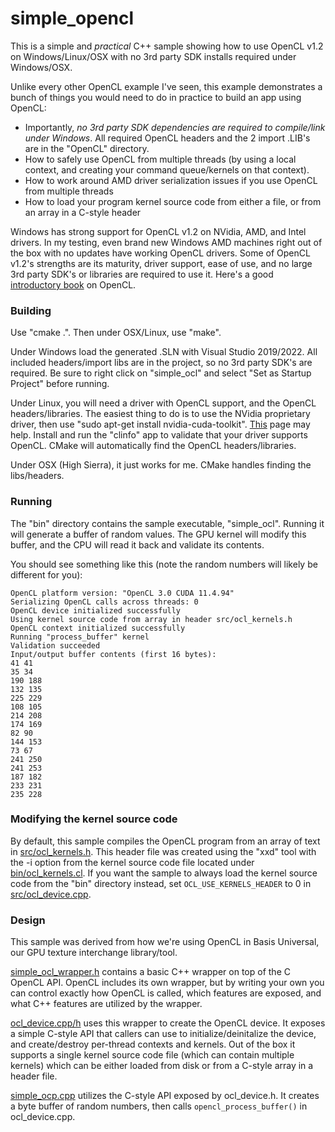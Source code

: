 # simple_opencl
This is a simple and *practical* C++ sample showing how to use OpenCL v1.2 on Windows/Linux/OSX with no 3rd party SDK installs required under Windows/OSX.

Unlike every other OpenCL example I've seen, this example demonstrates a bunch of things you would need to do in practice to build an app using OpenCL:

- Importantly, *no 3rd party SDK dependencies are required to compile/link under Windows*. All required OpenCL headers and the 2 import .LIB's are in the "OpenCL" directory.
- How to safely use OpenCL from multiple threads (by using a local context, and creating your command queue/kernels on that context).
- How to work around AMD driver serialization issues if you use OpenCL from multiple threads
- How to load your program kernel source code from either a file, or from an array in a C-style header

Windows has strong support for OpenCL v1.2 on NVidia, AMD, and Intel drivers. In my testing, even brand new Windows AMD machines right out of the box with no updates have working OpenCL drivers. Some of OpenCL v1.2's strengths are its maturity, driver support, ease of use, and no large 3rd party SDK's or libraries are required to use it. Here's a good [introductory book](https://www.amazon.com/gp/product/B097827WWG/ref=ppx_yo_dt_b_search_asin_title?ie=UTF8&psc=1) on OpenCL.

### Building

Use "cmake .". Then under OSX/Linux, use "make".

Under Windows load the generated .SLN with Visual Studio 2019/2022. All included headers/import libs are in the project, so no 3rd party SDK's are required. Be sure to right click on "simple_ocl" and select "Set as Startup Project" before running.

Under Linux, you will need a driver with OpenCL support, and the OpenCL headers/libraries. The easiest thing to do is to use the NVidia proprietary driver, then use "sudo apt-get install nvidia-cuda-toolkit". [This](https://linuxhandbook.com/setup-opencl-linux-docker/) page may help. Install and run the "clinfo" app to validate that your driver supports OpenCL. CMake will automatically find the OpenCL headers/libraries.

Under OSX (High Sierra), it just works for me. CMake handles finding the libs/headers.

### Running

The "bin" directory contains the sample executable, "simple_ocl". Running it will generate a buffer of random values. The GPU kernel will modify this buffer, and the CPU will read it back and validate its contents.

You should see something like this (note the random numbers will likely be different for you):

```
OpenCL platform version: "OpenCL 3.0 CUDA 11.4.94"
Serializing OpenCL calls across threads: 0
OpenCL device initialized successfully
Using kernel source code from array in header src/ocl_kernels.h
OpenCL context initialized successfully
Running "process_buffer" kernel
Validation succeeded
Input/output buffer contents (first 16 bytes):
41 41
35 34
190 188
132 135
225 229
108 105
214 208
174 169
82 90
144 153
73 67
241 250
241 253
187 182
233 231
235 228
```

### Modifying the kernel source code

By default, this sample compiles the OpenCL program from an array of text in [src/ocl_kernels.h](src/ocl_kernels.h). This header file was created using the "xxd" tool with the -i option from the kernel source code file located under [bin/ocl_kernels.cl](bin/ocl_kernels.cl). If you want the sample to always load the kernel source code from the "bin" directory instead, set `OCL_USE_KERNELS_HEADER` to 0 in [src/ocl_device.cpp](https://github.com/richgel999/simple_opencl/blob/main/src/ocl_device.cpp).

### Design

This sample was derived from how we're using OpenCL in Basis Universal, our GPU texture interchange library/tool.

[simple_ocl_wrapper.h](src/simple_ocl_wrapper.h) contains a basic C++ wrapper on top of the C OpenCL API. OpenCL includes its own wrapper, but by writing your own you can control exactly how OpenCL is called, which features are exposed, and what C++ features are utilized by the wrapper.

[ocl_device.cpp/h](src/ocl_device.h) uses this wrapper to create the OpenCL device. It exposes a simple C-style API that callers can use to initialize/deinitalize the device, and create/destroy per-thread contexts and kernels. Out of the box it supports a single kernel source code file (which can contain multiple kernels) which can be either loaded from disk or from a C-style array in a header file.

[simple_ocp.cpp](src/simple_ocl.cpp) utilizes the C-style API exposed by ocl_device.h. It creates a byte buffer of random numbers, then calls `opencl_process_buffer()` in ocl_device.cpp.
